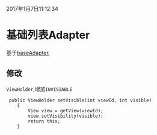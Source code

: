 2017年1月7日11:12:34
# 基础列表Adapter

 基于[baseAdapter](https://github.com/hongyangAndroid/baseAdapter),


 ## 修改
 `ViewHolder`,增加`INVISIABLE`
 ```
  public ViewHolder setVisible(int viewId, int visible)
     {
         View view = getView(viewId);
         view.setVisibility(visible);
         return this;
     }
 ```
